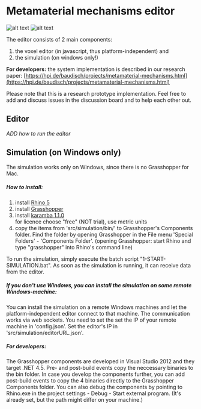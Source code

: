 # Metamaterial mechanisms editor

![alt text](https://hpi.de/fileadmin/_processed_/csm_WEB_door_frontal-01_e7de4434b2.png "door")
![alt text](https://hpi.de/fileadmin/_processed_/csm_WEB_editor-01_1d3222effd.png "editor")

The editor consists of 2 main components: 

1. the voxel editor (in javascript, thus platform-independent) and 
2. the simulation (on windows only!)

**For developers:** the system implementation is described in our research paper: [https://hpi.de/baudisch/projects/metamaterial-mechanisms.html](https://hpi.de/baudisch/projects/metamaterial-mechanisms.html)

Please note that this is a research prototype implementation. Feel free to add and discuss issues in the discussion board and to help each other out. 



## Editor
_ADD how to run the editor_





## Simulation (on Windows only)
The simulation works only on Windows, since there is no Grasshopper for Mac. 

##### How to install:

1. install [Rhino 5](http://www.rhino3d.com/download)
2. install [Grasshopper](http://www.grasshopper3d.com/page/download-1)
3. install [karamba 1.1.0](http://www.food4rhino.com/app/karamba?etx=)  
    for licence choose "free" (NOT trial), use metric units
4. copy the items from 'src/simulation/bin/' to Grasshopper's Components folder. Find the folder by opening Grasshopper in the File menu 'Special Folders' - 'Components Folder'. (opening Grasshopper: start Rhino and type "grasshopper" into Rhino's command line)

To run the simulation, simply execute the batch script "1-START-SIMULATION.bat". As soon as the simulation is running, it can receive data from the editor.


##### If you don't use Windows, you can install the simulation on some remote Windows-machine: 
You can install the simulation on a remote Windows machines and let the platform-independent editor connect to that machine. The communication works via web sockets. You need to set the set the IP of your remote machine in 'config.json'. Set the editor's IP in 'src/simulation/editorURL.json'.


##### For developers:
The Grasshopper components are developed in Visual Studio 2012 and they target .NET 4.5. Pre- and post-build events copy the neccessary binaries to the bin folder. In case you develop the components further, you can add post-build events to copy the 4 binaries directly to the Grasshopper Components folder. You can also debug the components by pointing to Rhino.exe in the project settings - Debug - Start external program. (It's already set, but the path might differ on your machine.)